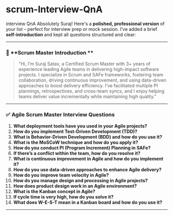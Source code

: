# scrum-Interview-QnA
interview QnA
Absolutely Suraj! Here's a **polished, professional version** of your list – perfect for interview prep or mock session. I’ve added a brief **self-introduction** and kept all questions structured and clear:

---

### 👋 **Scrum Master Introduction **

> "Hi, I’m Suraj Satav, a Certified Scrum Master with 3+ years of experience leading Agile teams in delivering high-impact software projects. I specialize in Scrum and SAFe frameworks, fostering team collaboration, driving continuous improvement, and using data-driven approaches to boost delivery efficiency. I’ve facilitated multiple PI plannings, retrospectives, and cross-team syncs, and I enjoy helping teams deliver value incrementally while maintaining high quality."

---

### ✅ **Agile Scrum Master Interview Questions**

1. **What deployment tools have you used in your Agile projects?**
2. **How do you implement Test-Driven Development (TDD)?**
3. **What is Behavior-Driven Development (BDD) and how do you use it?**
4. **What is the MoSCoW technique and how do you apply it?**
5. **How do you conduct PI (Program Increment) Planning in SAFe?**
6. **If there’s a conflict within the team, how do you resolve it?**
7. **What is continuous improvement in Agile and how do you implement it?**
8. **How do you use data-driven approaches to enhance Agile delivery?**
9. **How do you improve team velocity in Agile?**
10. **How do you manage design and processing in Agile projects?**
11. **How does product design work in an Agile environment?**
12. **What is the Kanban concept in Agile?**
13. **If cycle time is very high, how do you solve it?**
14. **What does W-E-S-T mean in a Kanban board and how do you use it?**

---
